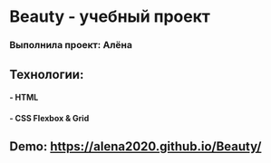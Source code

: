 # Beauty - yчебный проект
### Выполнила проект: Алёна

## Технологии:
#### - HTML
#### - CSS Flexbox & Grid
 
## Demo: https://alena2020.github.io/Beauty/
